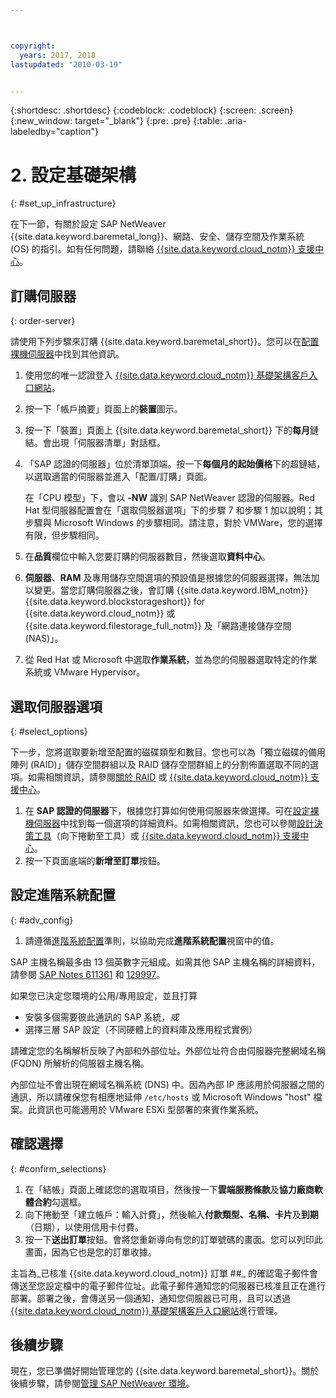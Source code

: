 ```yaml
---



copyright:
  years: 2017, 2018
lastupdated: "2010-03-19"


---
```


{:shortdesc: .shortdesc}
{:codeblock: .codeblock}
{:screen: .screen}
{:new_window: target="_blank"}
{:pre: .pre}
{:table: .aria-labeledby="caption"}

# 2. 設定基礎架構
{: #set_up_infrastructure}

在下一節，有關於設定 SAP NetWeaver {{site.data.keyword.baremetal_long}}、網路、安全、儲存空間及作業系統 (OS) 的指引。如有任何問題，請聯絡 [{{site.data.keyword.cloud_notm}} 支援中心](https://console.bluemix.net/docs/get-support/howtogetsupport.html#getting-customer-support)。

## 訂購伺服器
{: order-server}

請使用下列步驟來訂購 {{site.data.keyword.baremetal_short}}。您可以在[配置裸機伺服器](https://console.bluemix.net/docs/bare-metal/configuring.html#configuring-your-bare-metal-server)中找到其他資訊。

1. 使用您的唯一認證登入 [{{site.data.keyword.cloud_notm}} 基礎架構客戶入口網站](https://control.softlayer.com)。
2. 按一下「帳戶摘要」頁面上的**裝置**圖示。
3. 按一下「裝置」頁面上 {{site.data.keyword.baremetal_short}} 下的**每月**鏈結。會出現「伺服器清單」對話框。
4. 「SAP 認證的伺服器」位於清單頂端。按一下**每個月的起始價格**下的超鏈結，以選取適當的伺服器並進入「配置/訂購」頁面。 

   在「CPU 模型」下，會以 **-NW** 識別 SAP NetWeaver 認證的伺服器。Red Hat 型伺服器配置會在「選取伺服器選項」下的步驟 7 和步驟 1 加以說明；其步驟與 Microsoft Windows 的步驟相同。請注意，對於 VMWare，您的選擇有限，但步驟相同。
   
5. 在**品質**欄位中輸入您要訂購的伺服器數目，然後選取**資料中心**。
6. **伺服器**、**RAM** 及專用儲存空間選項的預設值是根據您的伺服器選擇，無法加以變更。當您訂購伺服器之後，會訂購 {{site.data.keyword.IBM_notm}} {{site.data.keyword.blockstorageshort}} for {{site.data.keyword.cloud_notm}} 或 {{site.data.keyword.filestorage_full_notm}} 及「網路連接儲存空間 (NAS)」。
7. 從 Red Hat 或 Microsoft 中選取**作業系統**，並為您的伺服器選取特定的作業系統或 VMware Hypervisor。

## 選取伺服器選項
{: #select_options}

下一步，您將選取要新增至配置的磁碟類型和數目。您也可以為「獨立磁碟的備用陣列 (RAID)」儲存空間群組以及 RAID 儲存空間群組上的分割佈置選取不同的選項。如需相關資訊，請參閱[關於 RAID](https://console.bluemix.net/docs/bare-metal/what-raid.html#about-raid) 或 [{{site.data.keyword.cloud_notm}} 支援中心](https://console.bluemix.net/docs/get-support/howtogetsupport.html#getting-customer-support)。

1. 在 **SAP 認證的伺服器**下，根據您打算如何使用伺服器來做選擇。可在[設定裸機伺服器](https://console.bluemix.net/docs/bare-metal/configuring.html#setting-up-your-bare-metal-servers)中找到每一個選項的詳細資料。如需相關資訊，您也可以參閱[設計決策工具](https://github.com/ibm-cloud-architecture/infrastructure-design-decision-tool)（向下捲動至工具）或 [{{site.data.keyword.cloud_notm}} 支援中心](https://console.bluemix.net/docs/get-support/howtogetsupport.html#getting-customer-support)。
2. 按一下頁面底端的**新增至訂單**按鈕。

## 設定進階系統配置
{: #adv_config}

1. 請遵循[進階系統配置](https://console.bluemix.net/docs/bare-metal/configuring.html#advanced-system-configuration)準則，以協助完成**進階系統配置**視窗中的值。

SAP 主機名稱最多由 13 個英數字元組成。如需其他 SAP 主機名稱的詳細資料，請參閱 [SAP Notes 611361](https://launchpad.support.sap.com/#/611361) 和 [129997](https://launchpad.support.sap.com/#/129997)。 

如果您已決定您環境的公用/專用設定，並且打算
  * 安裝多個需要彼此通訊的 SAP 系統，*或*
  * 選擇三層 SAP 設定（不同硬體上的資料庫及應用程式實例）
  
請確定您的名稱解析反映了內部和外部位址。外部位址符合由伺服器完整網域名稱 (FQDN) 所解析的伺服器主機名稱。 

內部位址不會出現在網域名稱系統 (DNS) 中。因為內部 IP 應該用於伺服器之間的通訊，所以請確保您有相應地延伸 `/etc/hosts` 或 Microsoft Windows "host" 檔案。此資訊也可能適用於 VMware ESXi 型部署的來賓作業系統。

## 確認選擇
{: #confirm_selections}

1. 在「結帳」頁面上確認您的選取項目，然後按一下**雲端服務條款**及**協力廠商軟體合約**勾選框。
2. 向下捲動至「建立帳戶：輸入計費」，然後輸入**付款類型、名稱、卡片**及**到期**（日期），以使用信用卡付費。
3. 按一下**送出訂單**按鈕。會將您重新導向有您的訂單號碼的畫面。您可以列印此畫面，因為它也是您的訂單收據。

主旨為_已核准 {{site.data.keyword.cloud_notm}} 訂單 ##_ 的確認電子郵件會傳送至您設定檔中的電子郵件位址。此電子郵件通知您的伺服器已核准且正在進行部署。部署之後，會傳送另一個通知，通知您伺服器已可用，且可以透過 [{{site.data.keyword.cloud_notm}} 基礎架構客戶入口網站](https://control.softlayer.com)進行管理。

## 後續步驟

現在，您已準備好開始管理您的 {{site.data.keyword.baremetal_short}}。關於後續步驟，請參閱[管理 SAP NetWeaver 環境](/docs/infrastructure/sap-netweaver/sap-manage-environment.html)。
